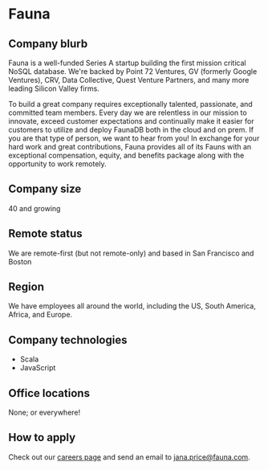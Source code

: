 # Fauna

## Company blurb

Fauna is a well-funded Series A startup building the first mission critical NoSQL database. We're backed by Point 72 Ventures, GV (formerly Google Ventures), CRV, Data Collective, Quest Venture Partners, and many more leading Silicon Valley firms. 

To build a great company requires exceptionally talented, passionate, and committed team members. Every day we are relentless in our mission to innovate, exceed customer expectations and continually make it easier for customers to utilize and deploy FaunaDB both in the cloud and on prem. If you are that type of person, we want to hear from you! In exchange for your hard work and great contributions, Fauna provides all of its Fauns with an exceptional compensation, equity, and benefits package along with the opportunity to work remotely.

## Company size

40 and growing

## Remote status

We are remote-first (but not remote-only) and based in San Francisco and Boston

## Region

We have employees all around the world, including the US, South America, Africa, and Europe.

## Company technologies

* Scala
* JavaScript

## Office locations

None; or everywhere!

## How to apply

Check out our [careers page](https://hire.withgoogle.com/public/jobs/faunacom) and send an email to jana.price@fauna.com.